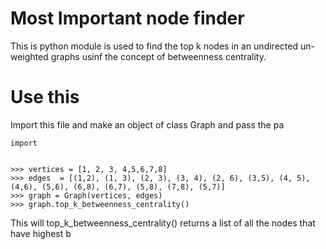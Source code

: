 # Most Important node finder
This is python module is used to find the top k nodes in an undirected un-weighted graphs usinf the concept of betweenness centrality. <br/>


# Use this 

Import this file and make an object of class Graph and pass the pa

```
import


>>> vertices = [1, 2, 3, 4,5,6,7,8]
>>> edges  = [(1,2), (1, 3), (2, 3), (3, 4), (2, 6), (3,5), (4, 5), (4,6), (5,6), (6,8), (6,7), (5,8), (7,8), (5,7)]
>>> graph = Graph(vertices, edges)
>>> graph.top_k_betweenness_centrality()

```


This will top_k_betweenness_centrality() returns a list of all the nodes that have highest b
